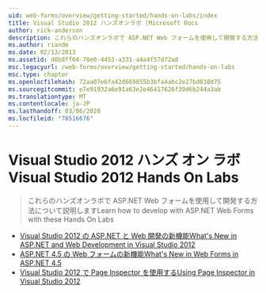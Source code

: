 ```yaml
---
uid: web-forms/overview/getting-started/hands-on-labs/index
title: Visual Studio 2012 ハンズオンラボ |Microsoft Docs
author: rick-anderson
description: これらのハンズオンラボで ASP.NET Web フォームを使用して開発する方法について説明します
ms.author: riande
ms.date: 02/13/2013
ms.assetid: d0b8ff04-70e0-4453-a331-a4a4f57d72a8
msc.legacyurl: /web-forms/overview/getting-started/hands-on-labs
msc.type: chapter
ms.openlocfilehash: 72aa07e6fa42d669855b3bfa4abc2e27bd038d75
ms.sourcegitcommit: e7e91932a6e91a63e2e46417626f39d6b244a3ab
ms.translationtype: MT
ms.contentlocale: ja-JP
ms.lasthandoff: 03/06/2020
ms.locfileid: "78516676"
---
```

# <a name="visual-studio-2012-hands-on-labs"></a><span data-ttu-id="7f117-103">Visual Studio 2012 ハンズ オン ラボ</span><span class="sxs-lookup"><span data-stu-id="7f117-103">Visual Studio 2012 Hands On Labs</span></span>

> <span data-ttu-id="7f117-104">これらのハンズオンラボで ASP.NET Web フォームを使用して開発する方法について説明します</span><span class="sxs-lookup"><span data-stu-id="7f117-104">Learn how to develop with ASP.NET Web Forms with these Hands On Labs</span></span>

- [<span data-ttu-id="7f117-105">Visual Studio 2012 の ASP.NET と Web 開発の新機能</span><span class="sxs-lookup"><span data-stu-id="7f117-105">What's New in ASP.NET and Web Development in Visual Studio 2012</span></span>](whats-new-in-aspnet-and-web-development-in-visual-studio-2012.md)
- [<span data-ttu-id="7f117-106">ASP.NET 4.5 の Web フォームの新機能</span><span class="sxs-lookup"><span data-stu-id="7f117-106">What's New in Web Forms in ASP.NET 4.5</span></span>](whats-new-in-web-forms-in-aspnet-45.md)
- [<span data-ttu-id="7f117-107">Visual Studio 2012 で Page Inspector を使用する</span><span class="sxs-lookup"><span data-stu-id="7f117-107">Using Page Inspector in Visual Studio 2012</span></span>](using-page-inspector-in-visual-studio-2012.md)

